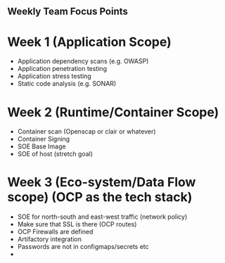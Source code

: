 ## Weekly Team Focus Points


# Week 1 (Application Scope)
- Application dependency scans (e.g. OWASP)
- Application penetration testing
- Application stress testing
- Static code analysis (e.g. SONAR)

# Week 2 (Runtime/Container Scope)
- Container scan (Openscap or clair or whatever)
- Container Signing
- SOE Base Image
- SOE of host (stretch goal)

# Week 3 (Eco-system/Data Flow scope) (OCP as the tech stack)
- SOE for north-south and east-west traffic (network policy)
- Make sure that SSL is there (OCP routes)
- OCP Firewalls are defined
- Artifactory integration
- Passwords are not in configmaps/secrets etc
- 


